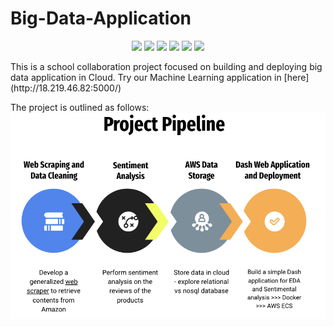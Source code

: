# Big-Data-Application
<p align="center">
    <a href="#" alt="Python">
        <img src="https://img.shields.io/badge/Python-FFD43B?style=for-the-badge&logo=python&logoColor=blue" /></a>
    <a href="#" alt="github">
        <img src="https://img.shields.io/badge/GitHub-100000?style=for-the-badge&logo=github&logoColor=white" /></a>
    <a href="#" alt="aws">
        <img src="https://img.shields.io/badge/Amazon_AWS-FF9900?style=for-the-badge&logo=amazonaws&logoColor=white" /></a>
    <a href="#" alt="docker">
        <img src="https://img.shields.io/badge/Docker-2CA5E0?style=for-the-badge&logo=docker&logoColor=white" /></a>
    <a href="#" alt="dash">
        <img src="https://img.shields.io/badge/dash-008DE4?style=for-the-badge&logo=dash&logoColor=white" /></a>
            <a href="#" alt="mysql">
        <img src="https://img.shields.io/badge/MySQL-005C84?style=for-the-badge&logo=mysql&logoColor=white" /></a>
</p>
This is a school collaboration project focused on building and deploying big data application in Cloud. Try our Machine Learning application in [here](http://18.219.46.82:5000/)

The project is outlined as follows:
![project pipeline](./Archive/img/project%20pipeline.png)